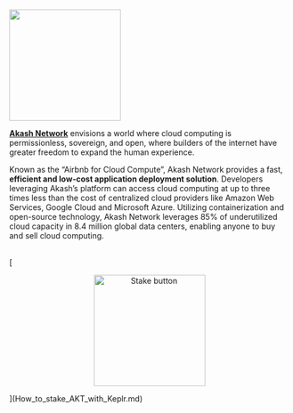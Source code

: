 # <p align="center">
  <img width="200" src="https://user-images.githubusercontent.com/95366163/147966133-06521490-0312-4193-aca3-b0a3be45d38d.png">
</p>

[**Akash Network**](https://akash.network/) envisions a world where cloud computing is permissionless, sovereign, and open, where builders of the internet have greater freedom to expand the human experience.

Known as the “Airbnb for Cloud Compute”, Akash Network provides a fast, **efficient and low-cost application deployment solution**. Developers leveraging Akash’s platform can access cloud computing at up to three times less than the cost of centralized cloud providers like Amazon Web Services, Google Cloud and Microsoft Azure. Utilizing containerization and open-source technology, Akash Network leverages 85% of underutilized cloud capacity in 8.4 million global data centers, enabling anyone to buy and sell cloud computing. <br>
<br>

[<p align="center">
  <img width="200" alt="Stake button" src="https://user-images.githubusercontent.com/95366163/147966527-9db790b8-bd74-47c3-a675-1a077f23c86a.png">
</p>](How_to_stake_AKT_with_Keplr.md)

